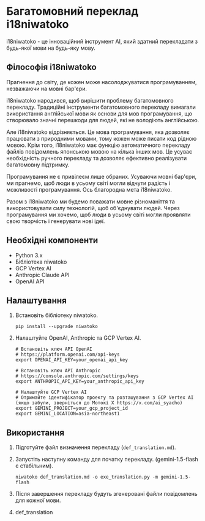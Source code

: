 # Багатомовний переклад i18niwatoko

i18niwatoko - це інноваційний інструмент AI, який здатний перекладати з будь-якої мови на будь-яку мову.

## Філософія i18niwatoko

Прагнення до світу, де кожен може насолоджуватися програмуванням, незважаючи на мовні бар'єри.

i18niwatoko народився, щоб вирішити проблему багатомовного перекладу. Традиційні інструменти багатомовного перекладу вимагали використання англійської мови як основи для мов програмування, що створювало значні перешкоди для людей, які не володіють англійською.

Але i18niwatoko відрізняється. Це мова програмування, яка дозволяє працювати з природними мовами, тому кожен може писати код рідною мовою. Крім того, i18niwatoko має функцію автоматичного перекладу файлів повідомлень японською мовою на кілька інших мов. Це усуває необхідність ручного перекладу та дозволяє ефективно реалізувати багатомовну підтримку.

Програмування не є привілеєм лише обраних. Усуваючи мовні бар'єри, ми прагнемо, щоб люди в усьому світі могли відчути радість і можливості програмування. Ось благородна мета i18niwatoko.

Разом з i18niwatoko ми будемо поважати мовне різноманіття та використовувати силу технологій, щоб об'єднувати людей. Через програмування ми хочемо, щоб люди в усьому світі могли проявляти свою творчість і генерувати нові ідеї.

## Необхідні компоненти

- Python 3.x
- Бібліотека niwatoko
- GCP Vertex AI
- Anthropic Claude API
- OpenAI API

## Налаштування

1. Встановіть бібліотеку niwatoko.

   ```
   pip install --upgrade niwatoko
   ```

2. Налаштуйте OpenAI, Anthropic та GCP Vertex AI.

   ```
   # Встановіть ключ API OpenAI
   # https://platform.openai.com/api-keys
   export OPENAI_API_KEY=your_openai_api_key
   
   # Встановіть ключ API Anthropic
   # https://console.anthropic.com/settings/keys
   export ANTHROPIC_API_KEY=your_anthropic_api_key
   
   # Налаштуйте GCP Vertex AI
   # Отримайте ідентифікатор проекту та розташування з GCP Vertex AI (якщо забули, зверніться до Мотокі Х https://x.com/ai_syacho)
   export GEMINI_PROJECT=your_gcp_project_id
   export GEMINI_LOCATION=asia-northeast1
   ```

## Використання

1. Підготуйте файл визначення перекладу (`def_translation.md`).

2. Запустіть наступну команду для початку перекладу. (gemini-1.5-flash є стабільним).

   ```
   niwatoko def_translation.md -o exe_translation.py -m gemini-1.5-flash
   ```

3. Після завершення перекладу будуть згенеровані файли повідомлень для кожної мови.

4. def_translation